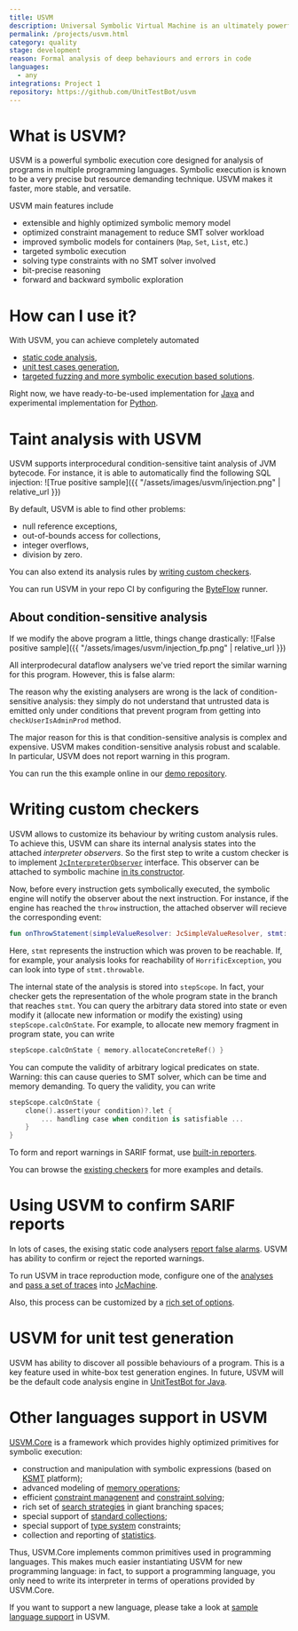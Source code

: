 ```yaml
---
title: USVM
description: Universal Symbolic Virtual Machine is an ultimately powerful language-agnostic core for implementing custom symbolic execution based products.
permalink: /projects/usvm.html
category: quality
stage: development
reason: Formal analysis of deep behaviours and errors in code
languages:
  - any
integrations: Project 1
repository: https://github.com/UnitTestBot/usvm
---
```


# What is USVM?

USVM is a powerful symbolic execution core designed for analysis of programs in multiple programming languages. Symbolic execution is known to be a very precise but resource demanding technique. USVM makes it faster, more stable, and versatile.

USVM main features include

* extensible and highly optimized symbolic memory model
* optimized constraint management to reduce SMT solver workload
* improved symbolic models for containers (`Map`, `Set`, `List`, etc.)
* targeted symbolic execution
* solving type constraints with no SMT solver involved
* bit-precise reasoning
* forward and backward symbolic exploration

# How can I use it?

With USVM, you can achieve completely automated
* [static code analysis](#taint-analysis-with-usvm),
* [unit test cases generation](#usvm-for-unit-test-generation),
* [targeted fuzzing and more symbolic execution based solutions](#using-usvm-to-confirm-sarif-reports).

Right now, we have ready-to-be-used implementation for [Java](https://github.com/UnitTestBot/usvm/tree/main/usvm-jvm) and experimental implementation for [Python](https://github.com/UnitTestBot/usvm/tree/tochilinak/python/usvm-python).

# Taint analysis with USVM

USVM supports interprocedural condition-sensitive taint analysis of JVM bytecode. For instance, it is able to automatically find the following SQL injection:
![True positive sample]({{ "/assets/images/usvm/injection.png" | relative_url }})

By default, USVM is able to find other problems:
* null reference exceptions,
* out-of-bounds access for collections,
* integer overflows,
* division by zero.

You can also extend its analysis rules by [writing custom checkers](#writing-custom-checkers).


You can run USVM in your repo CI by configuring the [ByteFlow](https://github.com/UnitTestBot/byteflow) runner. 

## About condition-sensitive analysis

If we modify the above program a little, things change drastically:
![False positive sample]({{ "/assets/images/usvm/injection_fp.png" | relative_url }})

All interprodecural dataflow analysers we've tried report the similar warning for this program. However, this is false alarm:

The reason why the existing analysers are wrong is the lack of condition-sensitive analysis: they simply do not understand that untrusted data is emitted only under conditions that prevent program from getting into `checkUserIsAdminProd` method. 

The major reason for this is that condition-sensitive analysis is complex and expensive. USVM makes condition-sensitive analysis robust and scalable. In particular, USVM does not report warning in this program.

You can run the this example online in our [demo repository](https://github.com/unitTestBot/byteflow/security/code-scanning).

# Writing custom checkers

USVM allows to customize its behaviour by writing custom analysis rules. To achieve this, USVM can share its internal analysis states into the attached *interpreter observers*. So the first step to write a custom checker is to implement [`JcInterpreterObserver`](https://github.com/UnitTestBot/usvm/blob/b6ed4682063f1ff6008b3f3c8aa15be663706c74/usvm-jvm/src/main/kotlin/org/usvm/machine/JcInterpreterObserver.kt) interface. This observer can be attached to symbolic machine [in its constructor](https://github.com/UnitTestBot/usvm/blob/b6ed4682063f1ff6008b3f3c8aa15be663706c74/usvm-jvm/src/main/kotlin/org/usvm/machine/JcMachine.kt#L35C17-L35C36).

Now, before every instruction gets symbolically executed, the symbolic engine will notify the observer about the next instruction. For instance, if the engine has reached the `throw` instruction, the attached observer will recieve the corresponding event:
```kotlin
fun onThrowStatement(simpleValueResolver: JcSimpleValueResolver, stmt: JcThrowInst, stepScope: JcStepScope)
```

Here, `stmt` represents the instruction which was proven to be reachable. If, for example, your analysis looks for reachability of `HorrificException`, you can look into type of `stmt.throwable`.

The internal state of the analysis is stored into `stepScope`. In fact, your checker gets the representation of the whole program state in the branch that reaches `stmt`. You can query the arbitrary data stored into state or even modify it (allocate new information or modify the existing) using `stepScope.calcOnState`. For example, to allocate new memory fragment in program state, you can write
```kotlin
stepScope.calcOnState { memory.allocateConcreteRef() }
```

You can compute the validity of arbitrary logical predicates on state. Warning: this can cause queries to SMT solver, which can be time and memory demanding. To query the validity, you can write
```kotlin
stepScope.calcOnState { 
	clone().assert(your condition)?.let {
		... handling case when condition is satisfiable ...
	}
}
```

To form and report warnings in SARIF format, use [built-in reporters](https://github.com/UnitTestBot/jacodb/blob/e61c2fa41533a2f0a39fad0beb220c3350987345/jacodb-analysis/src/main/kotlin/org/jacodb/analysis/sarif/DataClasses.kt#L137).

You can browse the [existing checkers](https://github.com/UnitTestBot/usvm/blob/b6ed4682063f1ff6008b3f3c8aa15be663706c74/usvm-jvm/src/main/kotlin/org/usvm/api/targets/TaintAnalysis.kt) for more examples and details.

# Using USVM to confirm SARIF reports

In lots of cases, the exising static code analysers [report false alarms](#about-condition-sensitive-analysis). USVM has ability to confirm or reject the reported warnings. 

To run USVM in trace reproduction mode, configure one of the [analyses](https://github.com/UnitTestBot/usvm/blob/saloed/usvm-demo/usvm-jvm/src/main/kotlin/org/usvm/api/targets/TaintAnalysis.kt) and [pass a set of traces](https://github.com/UnitTestBot/usvm/blob/a1e931e5e51f463ed4a33009cee1ffa01cd375bd/usvm-jvm/src/main/kotlin/org/usvm/api/targets/TaintAnalysis.kt#L29) into [JcMachine](https://github.com/UnitTestBot/usvm/blob/main/usvm-jvm/src/main/kotlin/org/usvm/machine/JcMachine.kt).

Also, this process can be customized by a [rich set of options](https://github.com/UnitTestBot/usvm/blob/main/usvm-util/src/main/kotlin/org/usvm/UMachineOptions.kt).

# USVM for unit test generation

USVM has ability to discover all possible behaviours of a program. This is a key feature used in white-box test generation engines. In future, USVM will be the default code analysis engine in [UnitTestBot for Java](https://github.com/UnitTestBot/utbotjava).


# Other languages support in USVM

[USVM.Core](https://github.com/UnitTestBot/usvm/tree/main/usvm-core) is a framework which provides highly optimized primitives for symbolic execution:
* construction and manipulation with symbolic expressions (based on [KSMT](https://github.com/UnitTestBot/ksmt) platform);
* advanced modeling of [memory operations](https://github.com/UnitTestBot/usvm/tree/main/usvm-core/src/main/kotlin/org/usvm/memory);
* efficient [constraint managenent](https://github.com/UnitTestBot/usvm/tree/main/usvm-core/src/main/kotlin/org/usvm/constraints) and [constraint solving](https://github.com/UnitTestBot/usvm/tree/main/usvm-core/src/main/kotlin/org/usvm/solver);
* rich set of [search strategies](https://github.com/UnitTestBot/usvm/tree/main/usvm-core/src/main/kotlin/org/usvm/ps) in giant branching spaces;
* special support of [standard collections](https://github.com/UnitTestBot/usvm/tree/main/usvm-core/src/main/kotlin/org/usvm/collection);
* special support of [type system](https://github.com/UnitTestBot/usvm/tree/main/usvm-core/src/main/kotlin/org/usvm/types) constraints;
* collection and reporting of [statistics](https://github.com/UnitTestBot/usvm/tree/main/usvm-core/src/main/kotlin/org/usvm/statistics).

Thus, USVM.Core implements common primitives used in programming languages. This makes much easier instantiating USVM for new programming language: in fact, to support a programming language, you only need to write its interpreter in terms of operations provided by USVM.Core.

If you want to support a new language, please take a look at [sample language support](https://github.com/UnitTestBot/usvm/tree/main/usvm-sample-language) in USVM.